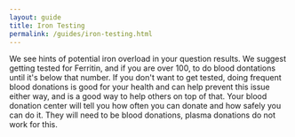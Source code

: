 ```yaml
---
layout: guide
title: Iron Testing
permalink: /guides/iron-testing.html
---
```


We see hints of potential iron overload in your question results.  We suggest getting tested for Ferritin, and if you are over 100, to do blood dontations until it's below that number.  If you don't want to get tested, doing frequent blood donations is good for your health and can help prevent this issue either way, and is a good way to help others on top of that.  Your blood donation center will tell you how often you can donate and how safely you can do it.  They will need to be blood donations, plasma donations do not work for this.
